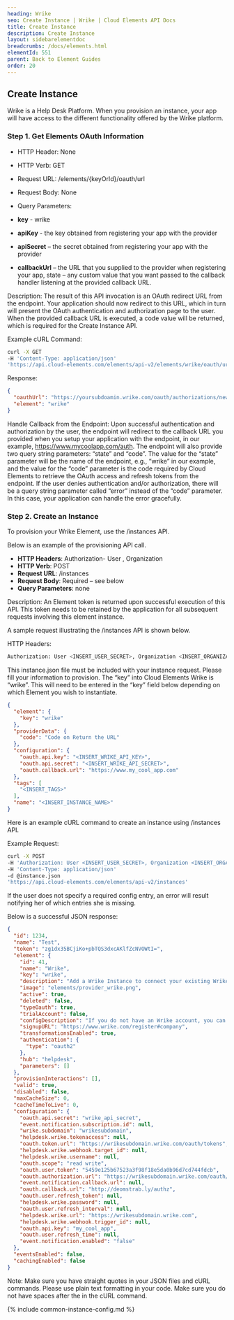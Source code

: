 ```yaml
---
heading: Wrike
seo: Create Instance | Wrike | Cloud Elements API Docs
title: Create Instance
description: Create Instance
layout: sidebarelementdoc
breadcrumbs: /docs/elements.html
elementId: 551
parent: Back to Element Guides
order: 20
---
```


## Create Instance

Wrike is a Help Desk Platform. When you provision an instance, your app will have access to the different functionality offered by the Wrike platform.

### Step 1. Get Elements OAuth Information

* HTTP Header: None
* HTTP Verb: GET
* Request URL: /elements/{keyOrId}/oauth/url
* Request Body: None
* Query Parameters:

* __key__ - wrike
* __apiKey__ - the key obtained from registering your app with the provider
* __apiSecret__ – the secret obtained from registering your app with the provider
* __callbackUrl__ – the URL that you supplied to the provider when registering your app, state – any custom value that you want passed to the callback handler listening at the provided callback URL.

Description: The result of this API invocation is an OAuth redirect URL from the endpoint. Your application should now redirect to this URL, which in turn will present the OAuth authentication and authorization page to the user. When the provided callback URL is executed, a code value will be returned, which is required for the Create Instance API.

Example cURL Command:

```bash
curl -X GET
-H 'Content-Type: application/json'
'https://api.cloud-elements.com/elements/api-v2/elements/wrike/oauth/url?apiKey=wrike_api_key&apiSecret=wrike_api_secret&callbackUrl=http://www.my_cool_app.com/auth&state=wirke'
```

Response:

```json
{
  "oauthUrl": "https://yoursubdoamin.wrike.com/oauth/authorizations/new?response_type=code&client_id=wrike_unique_identifier&redirect_uri=http://www.my_cool_app.com/auth&scope=read write&state=wrike",
  "element": "wrike"
}
```

Handle Callback from the Endpoint:
Upon successful authentication and authorization by the user, the endpoint will redirect to the callback URL you provided when you setup your application with the endpoint, in our example, https://www.mycoolapp.com/auth. The endpoint will also provide two query string parameters: “state” and “code”. The value for the “state” parameter will be the name of the endpoint, e.g., “wrike” in our example, and the value for the “code” parameter is the code required by Cloud Elements to retrieve the OAuth access and refresh tokens from the endpoint. If the user denies authentication and/or authorization, there will be a query string parameter called “error” instead of the “code” parameter. In this case, your application can handle the error gracefully.

### Step 2. Create an Instance

To provision your Wrike Element, use the /instances API.

Below is an example of the provisioning API call.

* __HTTP Headers__: Authorization- User <user secret>, Organization <organization secret>
* __HTTP Verb__: POST
* __Request URL__: /instances
* __Request Body__: Required – see below
* __Query Parameters__: none

Description: An Element token is returned upon successful execution of this API. This token needs to be retained by the application for all subsequent requests involving this element instance.

A sample request illustrating the /instances API is shown below.

HTTP Headers:

```bash
Authorization: User <INSERT_USER_SECRET>, Organization <INSERT_ORGANIZATION_SECRET>

```
This instance.json file must be included with your instance request.  Please fill your information to provision.  The “key” into Cloud Elements Wrike is “wrike”.  This will need to be entered in the “key” field below depending on which Element you wish to instantiate.

```json
{
  "element": {
    "key": "wrike"
  },
  "providerData": {
    "code": "Code on Return the URL"
  },
  "configuration": {
    "oauth.api.key": "<INSERT_WRIKE_API_KEY>",
    "oauth.api.secret": "<INSERT_WRIKE_API_SECRET>",
    "oauth.callback.url": "https://www.my_cool_app.com"
  },
  "tags": [
    "<INSERT_TAGS>"
  ],
  "name": "<INSERT_INSTANCE_NAME>"
}
```

Here is an example cURL command to create an instance using /instances API.

Example Request:

```bash
curl -X POST
-H 'Authorization: User <INSERT_USER_SECRET>, Organization <INSERT_ORGANIZATION_SECRET>'
-H 'Content-Type: application/json'
-d @instance.json
'https://api.cloud-elements.com/elements/api-v2/instances'
```

If the user does not specify a required config entry, an error will result notifying her of which entries she is missing.

Below is a successful JSON response:

```json
{
  "id": 1234,
  "name": "Test",
  "token": "zg1dx35BCjiKo+pbTQS3dxcAKlfZcNVOWtI=",
  "element": {
    "id": 41,
    "name": "Wrike",
    "key": "wrike",
    "description": "Add a Wrike Instance to connect your existing Wrike account to the Help Desk Hub, allowing you to manage your  incidents, priorities, statuses, users, etc. across multiple Help Desk Elements. You will need your Wrike account information to add an instance.",
    "image": "elements/provider_wrike.png",
    "active": true,
    "deleted": false,
    "typeOauth": true,
    "trialAccount": false,
    "configDescription": "If you do not have an Wrike account, you can create one at Wrike Register",
    "signupURL": "https://www.wrike.com/register#company",
    "transformationsEnabled": true,
    "authentication": {
      "type": "oauth2"
    },
    "hub": "helpdesk",
    "parameters": []
  },
  "provisionInteractions": [],
  "valid": true,
  "disabled": false,
  "maxCacheSize": 0,
  "cacheTimeToLive": 0,
  "configuration": {
    "oauth.api.secret": "wrike_api_secret",
    "event.notification.subscription.id": null,
    "wrike.subdomain": "wrikesubdomain",
    "helpdesk.wrike.tokenaccess": null,
    "oauth.token.url": "https://wrikesubdomain.wrike.com/oauth/tokens",
    "helpdesk.wrike.webhook.target_id": null,
    "helpdesk.wrike.username": null,
    "oauth.scope": "read write",
    "oauth.user.token": "5459e125b67523a3f98f18e5da0b96d7cd744fdcb",
    "oauth.authorization.url": "https://wrikesubdomain.wrike.com/oauth/authorizations/new",
    "event.notification.callback.url": null,
    "oauth.callback.url": "http://deomstrab.ly/authz",
    "oauth.user.refresh_token": null,
    "helpdesk.wrike.password": null,
    "oauth.user.refresh_interval": null,
    "helpdesk.wrike.url": "https://wrikesubdomain.wrike.com",
    "helpdesk.wrike.webhook.trigger_id": null,
    "oauth.api.key": "my_cool_app",
    "oauth.user.refresh_time": null,
    "event.notification.enabled": "false"
  },
  "eventsEnabled": false,
  "cachingEnabled": false
}
```

Note:  Make sure you have straight quotes in your JSON files and cURL commands.  Please use plain text formatting in your code.  Make sure you do not have spaces after the in the cURL command.

{% include common-instance-config.md %}
